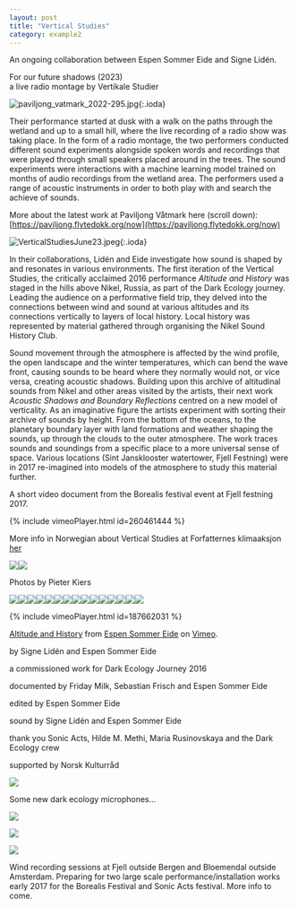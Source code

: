 ```yaml
---
layout: post
title: "Vertical Studies"
category: example2
---
```

An ongoing collaboration between Espen Sommer Eide and Signe Lidén.  
  
For our future shadows (2023)  
a live radio montage by Vertikale Studier  
  
![paviljong_vatmark_2022-295.jpg](images/blobs/paviljong_vatmark_2022-295.jpg){:.ioda}  
  
Their performance started at dusk with a walk on the paths through the wetland and up to a small hill, where the live recording of a radio show was taking place. In the form of a radio montage, the two performers conducted different sound experiments alongside spoken words and recordings that were played through small speakers placed around in the trees. The sound experiments were interactions with a machine learning model trained on months of audio recordings from the wetland area. The performers used a range of acoustic instruments in order to both play with and search the achieve of sounds.  
  
More about the latest work at Paviljong Våtmark here (scroll down):  
[https://paviljong.flytedokk.org/now](https://paviljong.flytedokk.org/now)  
  
![VerticalStudiesJune23.jpeg](images/blobs/VerticalStudiesJune23.jpeg){:.ioda}  
  

In their collaborations, Lidén and Eide investigate how sound is shaped by and resonates in various environments. The first iteration of the Vertical Studies, the critically acclaimed 2016 performance _Altitude and History_ was staged in the hills above Nikel, Russia, as part of the Dark Ecology journey. Leading the audience on a performative field trip, they delved into the connections between wind and sound at various altitudes and its connections vertically to layers of local history. Local history was represented by material gathered through organising the Nikel Sound History Club.   
  

Sound movement through the atmosphere is affected by the wind profile, the open landscape and the winter temperatures, which can bend the wave front, causing sounds to be heard where they normally would not, or vice versa, creating acoustic shadows. Building upon this archive of altitudinal sounds from Nikel and other areas visited by the artists, their next work _Acoustic Shadows and Boundary Reflections_ centred on a new model of verticality. As an imaginative figure the artists experiment with sorting their archive of sounds by height. From the bottom of the oceans, to the planetary boundary layer with land formations and weather shaping the sounds, up through the clouds to the outer atmosphere. The work traces sounds and soundings from a specific place to a more universal sense of space. Various locations (Sint Jansklooster watertower, Fjell Festning) were in 2017 re-imagined into models of the atmosphere to study this material further.   
  

A short video document from the Borealis festival event at Fjell festning 2017.

{% include vimeoPlayer.html id=260461444 %}

More info in Norwegian about Vertical Studies at Forfatternes klimaaksjon [her](https://forfatternesklimaaksjon.no/2018/03/27/vertical-studies-av-espen-sommer-eide-og-signe-liden-video/)

  
  

![](/uploads/bootsy/image/47/W365_939758-Vertical-Studies-Jana-Winderen---Installation.jpg)![](/uploads/bootsy/image/31/W365_939511-Vertical-Studies-Jana-Winderen---Installation.jpg)  

Photos by Pieter Kiers  
  

![](/uploads/bootsy/image/32/W365_939537-Espen-Sommer-Eide-Jana-Winderen---Installation.jpg)![](/uploads/bootsy/image/33/W365_939541-Signe-Liden-Jana-Winderen---Installation.jpg)![](/uploads/bootsy/image/34/W365_939547-Vertical-Studies-Jana-Winderen---Installation.jpg)![](/uploads/bootsy/image/35/W365_939555-Vertical-Studies-Jana-Winderen---Installation.jpg)![](/uploads/bootsy/image/36/W365_939564-Vertical-Studies-Jana-Winderen---Installation.jpg)![](/uploads/bootsy/image/37/W365_939603-Vertical-Studies-Jana-Winderen---Installation.jpg)![](/uploads/bootsy/image/38/W365_939608-Vertical-Studies-Jana-Winderen---Installation.jpg)![](/uploads/bootsy/image/39/W365_939679-Vertical-Studies-Jana-Winderen---Installation.jpg)![](/uploads/bootsy/image/40/W365_939682-Espen-Sommer-Eide-Jana-Winderen---Installation.jpg)![](/uploads/bootsy/image/41/W365_939696-Vertical-Studies-Jana-Winderen---Installation.jpg)![](/uploads/bootsy/image/42/W365_939702-Vertical-Studies-Jana-Winderen---Installation.jpg)![](/uploads/bootsy/image/43/W365_939708-Vertical-Studies-Jana-Winderen---Installation.jpg)![](/uploads/bootsy/image/44/W365_939714-Vertical-Studies-Jana-Winderen---Installation.jpg)![](/uploads/bootsy/image/45/W365_939734-Vertical-Studies-Jana-Winderen---Installation.jpg)![](/uploads/bootsy/image/46/W365_939741-Vertical-Studies-Jana-Winderen---Installation.jpg)  

  
  

{% include vimeoPlayer.html id=187662031 %}

  

[Altitude and History](https://vimeo.com/187662031) from [Espen Sommer Eide](https://vimeo.com/user6620005) on [Vimeo](https://vimeo.com).

  

by Signe Lidén and Espen Sommer Eide  
  
a commissioned work for Dark Ecology Journey 2016  
  
documented by Friday Milk, Sebastian Frisch and Espen Sommer Eide  
  
  
  
edited by Espen Sommer Eide  
  
sound by Signe Lidén and Espen Sommer Eide  
  
thank you Sonic Acts, Hilde M. Methi, Maria Rusinovskaya and the Dark Ecology crew  
  
supported by Norsk Kulturråd

  
  

![](/uploads/bootsy/image/10/large_DSC07490.jpg)  

Some new dark ecology microphones...

  
  

![](/uploads/bootsy/image/9/large_DSC06308.jpg)  

  
  

![](/uploads/bootsy/image/27/large_DSC08952.jpg)

![](/uploads/bootsy/image/29/large_DSC08241.jpg)  
  

Wind recording sessions at Fjell outside Bergen and Bloemendal outside Amsterdam. Preparing for two large scale performance/installation works early 2017 for the Borealis Festival and Sonic Acts festival. More info to come.